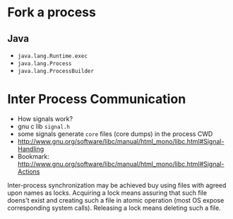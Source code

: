 # Fork a process
## Java
- `java.lang.Runtime.exec`
- `java.lang.Process`
- `java.lang.ProcessBuilder`

# Inter Process Communication

- How signals work?
- gnu c lib `signal.h`
- some signals generate `core` files (core dumps) in the process CWD
- http://www.gnu.org/software/libc/manual/html_mono/libc.html#Signal-Handling
- Bookmark: http://www.gnu.org/software/libc/manual/html_mono/libc.html#Signal-Actions

Inter-process synchronization may be achieved buy using files with agreed upon names as locks.
Acquiring a lock means assuring that such file doens't exist and creating such a file in atomic operation (most OS expose corresponding system calls).
Releasing a lock means deleting such a file.
